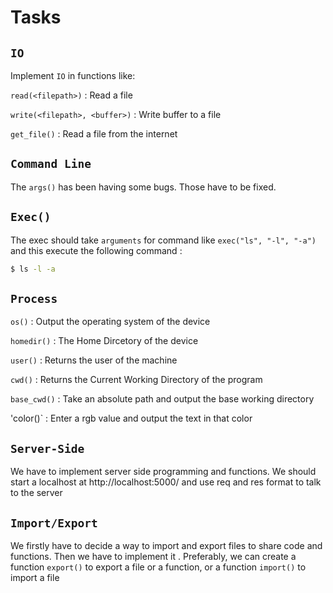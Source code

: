 # Tasks

## `IO`

Implement `IO` in functions like:

`read(<filepath>)` : Read a file

`write(<filepath>, <buffer>)` : Write buffer to a file

`get_file()` : Read a file from the internet

## `Command Line`

The `args()` has been having some bugs. Those have to be fixed.

## `Exec()`

The exec should take `arguments` for command like `exec("ls", "-l", "-a")`
and this execute the following command :

```bash
$ ls -l -a
```

## `Process`

`os()` : Output the operating system of the device

`homedir()` : The Home Dircetory of the device

`user()` : Returns the user of the machine

`cwd()` : Returns the Current Working Directory of the program

`base_cwd()` : Take an absolute path and output the base working directory

'color()` : Enter a rgb value and output the text in that color

## `Server-Side`

We have to implement server side programming and functions. We should start a localhost at http://localhost:5000/ and use req and res format to talk to the server

## `Import/Export`

We firstly have to decide a way to import and export files to share code and functions. Then we have to implement it . Preferably, we can create a function `export()` to export a file or a function, or a function `import()` to import a file
